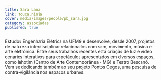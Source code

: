 ```yaml
---
title: Sara Lana
link: touca.ninja
cover: media/images/people/pb_sara.jpg
category: associadas
published: true
---
```

Estudou Engenharia Elétrica na UFMG e desenvolve, desde 2007, projetos de natureza interdisciplinar relacionados com som, movimento, música e arte eletrônica. Entre seus trabalhos recentes está criação de luz e vídeo cenários interativos para espetáculos apresentados em diversos espaços, como Inhotim (Centro de Arte Contemporânea - MG) e Teatro Bescanó. Vem se dedicando também ao seu projeto Pontos Cegos, uma pesquisa de contra-vigilância nos espaços urbanos.
